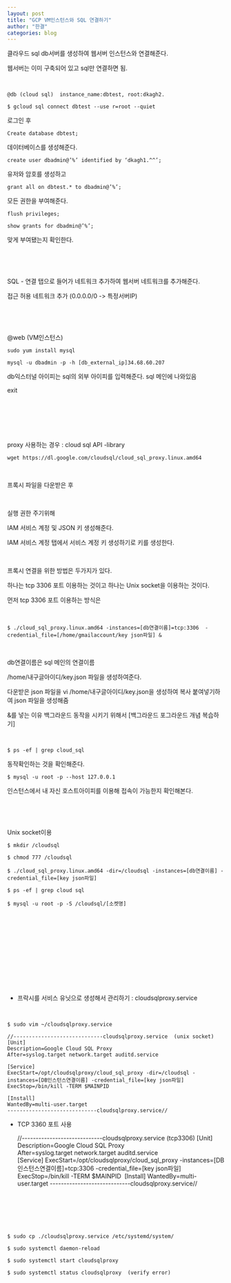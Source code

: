 ```yaml
---
layout: post
title: "GCP VM인스턴스와 SQL 연결하기"
author: "한결"
categories: blog
---
```

  
  
클라우드 sql db서버를 생성하여 웹서버 인스턴스와 연결해준다.  
  
웹서버는 이미 구축되어 있고 sql만 연결하면 됨.  
  
​

    @db (cloud sql)  instance_name:dbtest, root:dkagh2.  
  
    $ gcloud sql connect dbtest --use r=root --quiet  
  
로그인 후  
  
    Create database dbtest;  
  
데이터베이스를 생성해준다. 
  
    create user dbadmin@’%’ identified by ‘dkagh1.^^’;  
  
유저와 암호를 생성하고  
  
    grant all on dbtest.* to dbadmin@’%’;  
  
모든 권한을 부여해준다.  
  
    flush privileges;  
  
    show grants for dbadmin@’%’;  
  
맞게 부여됐는지 확인한다.  
  
​  
  
​  
  
SQL - 연결 탭으로 들어가 네트워크 추가하여 웹서버 네트워크를 추가해준다.  
  
접근 허용 네트워크 추가 (0.0.0.0/0 -> 특정서버IP)  
  
​  
  
​  
  
@web (VM인스턴스)  
  
    sudo yum install mysql

    mysql -u dbadmin -p -h [db_external_ip]34.68.60.207  
  
db익스터널 아이피는 sql의 외부 아이피를 입력해준다. sql 메인에 나와있음  
  
exit  
  
​  
  
​  
  
​  
  
 proxy 사용하는 경우 : cloud sql API -library  
  
    wget https://dl.google.com/cloudsql/cloud_sql_proxy.linux.amd64
  
​  
  
프록시 파일을 다운받은 후  
  
​  
  
실행 권한 주기위해  
  
IAM 서비스 계정 및 JSON 키 생성해준다.  
  
IAM 서비스 계정 탭에서 서비스 계정 키 생성하기로 키를 생성한다.  
  
​  
  
프록시 연결을 위한 방법은 두가지가 있다.  
  
하나는 tcp 3306 포트 이용하는 것이고 하나는 Unix socket을 이용하는 것이다.  
  
먼저 tcp 3306 포트 이용하는 방식은  
  
​  
  
    $ ./cloud_sql_proxy.linux.amd64 -instances=[db연결이름]=tcp:3306  -credential_file=[/home/gmailaccount/key json파일] & 
  
​  
  
db연결이름은 sql 메인의 연결이름  

/home/내구글아이디/key.json 파일을 생성하여준다.  
  
다운받은 json 파일을 vi /home/내구글아이디/key.json을 생성하여 복사 붙여넣기하여 json 파일을 생성해줌  
  
&를 넣는 이유 백그라운드 동작을 시키기 위해서 [백그라운드 포그라운드 개념 복습하기]  
  
​  
  
    $ ps -ef | grep cloud_sql 
  
동작확인하는 것을 확인해준다.  
  
    $ mysql -u root -p --host 127.0.0.1  
  
인스턴스에서 내 자신 호스트아이피를 이용해 접속이 가능한지 확인해본다.  
  
​  
  
​  
  
Unix socket이용

    $ mkdir /cloudsql  

    $ chmod 777 /cloudsql  
  
    $ ./cloud_sql_proxy.linux.amd64 -dir=/cloudsql -instances=[db연결이름] -credential_file=[key json파일]  
  
    $ ps -ef | grep cloud sql  
  
    $ mysql -u root -p -S /cloudsql/[소켓명]  
  
​  
  
​  
  
​  
  
​  
  
​  
  
​  
  
* 프락시를 서비스 유닛으로 생성해서 관리하기  : cloudsqlproxy.service  
  
​  
  
    $ sudo vim ~/cloudsqlproxy.service  
  
    //-----------------------------cloudsqlproxy.service  (unix socket)  
    [Unit]
    Description=Google Cloud SQL Proxy
    After=syslog.target network.target auditd.service
    ​  
    [Service]
    ExecStart=/opt/cloudsqlproxy/cloud_sql_proxy -dir=/cloudsql -instances=[DB인스턴스연결이름] -credential_file=[key json파일]
    ExecStop=/bin/kill -TERM $MAINPID
    ​
    [Install]
    WantedBy=multi-user.target
    -----------------------------cloudsqlproxy.service//
  
* TCP 3360 포트 사용  
  
    //-----------------------------cloudsqlproxy.service  (tcp3306)
    [Unit]  
    Description=Google Cloud SQL Proxy  
    After=syslog.target network.target auditd.service  
    ​
    [Service]
    ExecStart=/opt/cloudsqlproxy/cloud_sql_proxy -instances=[DB인스턴스연결이름]=tcp:3306 -credential_file=[key json파일]
    ExecStop=/bin/kill -TERM $MAINPID
    ​
    [Install]
    WantedBy=multi-user.target
    -----------------------------cloudsqlproxy.service//
  
​  
  
​  
  
​  
  
    $ sudo cp ./cloudsqlproxy.service /etc/systemd/system/

    $ sudo systemctl daemon-reload

    $ sudo systemctl start cloudsqlproxy

    $ sudo systemctl status cloudsqlproxy  (verify error)
  
​  
  
